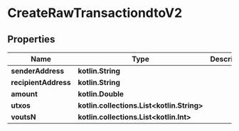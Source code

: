 
# CreateRawTransactiondtoV2

## Properties
| Name | Type | Description | Notes |
| ------------ | ------------- | ------------- | ------------- |
| **senderAddress** | **kotlin.String** |  |  |
| **recipientAddress** | **kotlin.String** |  |  |
| **amount** | **kotlin.Double** |  |  |
| **utxos** | **kotlin.collections.List&lt;kotlin.String&gt;** |  |  |
| **voutsN** | **kotlin.collections.List&lt;kotlin.Int&gt;** |  |  |




